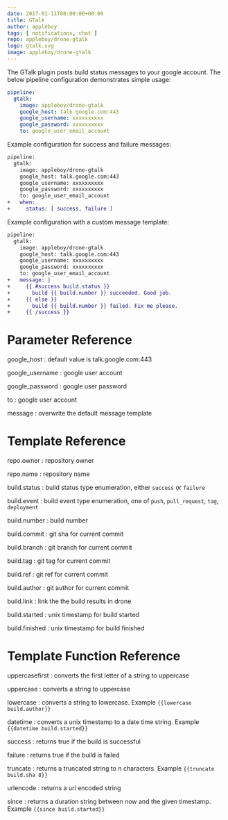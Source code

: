 ```yaml
---
date: 2017-01-11T00:00:00+00:00
title: GTalk
author: appleboy
tags: [ notifications, chat ]
repo: appleboy/drone-gtalk
logo: gtalk.svg
image: appleboy/drone-gtalk
---
```


The GTalk plugin posts build status messages to your google account. The below pipeline configuration demonstrates simple usage:

```yaml
pipeline:
  gtalk:
    image: appleboy/drone-gtalk
    google_host: talk.google.com:443
    google_username: xxxxxxxxxx
    google_password: xxxxxxxxxx
    to: google_user_email_account
```

Example configuration for success and failure messages:

```diff
pipeline:
  gtalk:
    image: appleboy/drone-gtalk
    google_host: talk.google.com:443
    google_username: xxxxxxxxxx
    google_password: xxxxxxxxxx
    to: google_user_email_account
+   when:
+     status: [ success, failure ]
```

Example configuration with a custom message template:

```diff
pipeline:
  gtalk:
    image: appleboy/drone-gtalk
    google_host: talk.google.com:443
    google_username: xxxxxxxxxx
    google_password: xxxxxxxxxx
    to: google_user_email_account
+   message: |
+     {{ #success build.status }}
+       build {{ build.number }} succeeded. Good job.
+     {{ else }}
+       build {{ build.number }} failed. Fix me please.
+     {{ /success }}
```

# Parameter Reference

google_host
: default value is talk.google.com:443

google_username
: google user account

google_password
: google user password

to
: google user account

message
: overwrite the default message template

# Template Reference

repo.owner
: repository owner

repo.name
: repository name

build.status
: build status type enumeration, either `success` or `failure`

build.event
: build event type enumeration, one of `push`, `pull_request`, `tag`, `deployment`

build.number
: build number

build.commit
: git sha for current commit

build.branch
: git branch for current commit

build.tag
: git tag for current commit

build.ref
: git ref for current commit

build.author
: git author for current commit

build.link
: link the the build results in drone

build.started
: unix timestamp for build started

build.finished
: unix timestamp for build finished

# Template Function Reference

uppercasefirst
: converts the first letter of a string to uppercase

uppercase
: converts a string to uppercase

lowercase
: converts a string to lowercase. Example `{{lowercase build.author}}`

datetime
: converts a unix timestamp to a date time string. Example `{{datetime build.started}}`

success
: returns true if the build is successful

failure
: returns true if the build is failed

truncate
: returns a truncated string to n characters. Example `{{truncate build.sha 8}}`

urlencode
: returns a url encoded string

since
: returns a duration string between now and the given timestamp. Example `{{since build.started}}`
